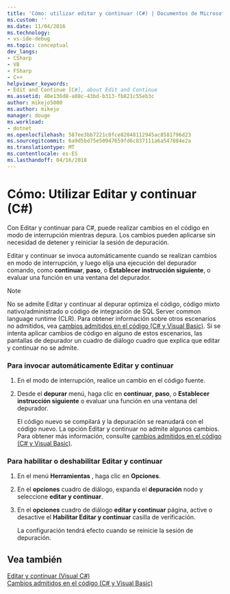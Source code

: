 ```yaml
---
title: 'Cómo: utilizar editar y continuar (C#) | Documentos de Microsoft'
ms.custom: ''
ms.date: 11/04/2016
ms.technology:
- vs-ide-debug
ms.topic: conceptual
dev_langs:
- CSharp
- VB
- FSharp
- C++
helpviewer_keywords:
- Edit and Continue [C#], about Edit and Continue
ms.assetid: 40e136d8-a08c-43bd-b313-fb821c55eb3c
author: mikejo5000
ms.author: mikejo
manager: douge
ms.workload:
- dotnet
ms.openlocfilehash: 587ee3bb7221c0fce82048112945ac8581796d23
ms.sourcegitcommit: 6a9d5bd75e50947659fd6c837111a6a547884e2a
ms.translationtype: MT
ms.contentlocale: es-ES
ms.lasthandoff: 04/16/2018
---
```

# <a name="how-to-use-edit-and-continue-c"></a>Cómo: Utilizar Editar y continuar (C#)
Con Editar y continuar para C#, puede realizar cambios en el código en modo de interrupción mientras depura. Los cambios pueden aplicarse sin necesidad de detener y reiniciar la sesión de depuración.  
  
 Editar y continuar se invoca automáticamente cuando se realizan cambios en modo de interrupción, y luego elija una ejecución del depurador comando, como **continuar**, **paso**, o **Establecer instrucción siguiente**, o evaluar una función en una ventana del depurador.  
  
> [!NOTE]
>  No se admite Editar y continuar al depurar optimiza el código, código mixto nativo/administrado o código de integración de SQL Server common language runtime (CLR). Para obtener información sobre otros escenarios no admitidos, vea [cambios admitidos en el código (C# y Visual Basic)](../debugger/supported-code-changes-csharp.md). Si se intenta aplicar cambios de código en alguno de estos escenarios, las pantallas de depurador un cuadro de diálogo cuadro que explica que editar y continuar no se admite.  
  
### <a name="to-invoke-edit-and-continue-automatically"></a>Para invocar automáticamente Editar y continuar  
  
1.  En el modo de interrupción, realice un cambio en el código fuente.  
  
2.  Desde el **depurar** menú, haga clic en **continuar**, **paso**, o **Establecer instrucción siguiente** o evaluar una función en una ventana del depurador.  
  
     El código nuevo se compilará y la depuración se reanudará con el código nuevo. La opción Editar y continuar no admite algunos cambios. Para obtener más información, consulte [cambios admitidos en el código (C# y Visual Basic)](../debugger/supported-code-changes-csharp.md).  
  
### <a name="to-enabledisable-edit-and-continue"></a>Para habilitar o deshabilitar Editar y continuar  
  
1.  En el menú **Herramientas** , haga clic en **Opciones**.  
  
2.  En el **opciones** cuadro de diálogo, expanda el **depuración** nodo y seleccione **editar y continuar**.  
  
3.  En el **opciones** cuadro de diálogo **editar y continuar** página, active o desactive el **Habilitar Editar y continuar** casilla de verificación.  
  
     La configuración tendrá efecto cuando se reinicie la sesión de depuración.  
  
## <a name="see-also"></a>Vea también  
 [Editar y continuar (Visual C#)](../debugger/edit-and-continue-visual-csharp.md)   
 [Cambios admitidos en el código (C# y Visual Basic)](../debugger/supported-code-changes-csharp.md)   